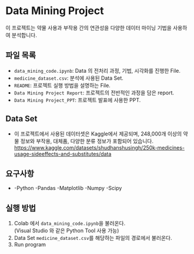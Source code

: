 # Data Mining Project 
이 프로젝트는 약물 사용과 부작용 간의 연관성을 다양한 데이터 마이닝 기법을 
사용하여 분석합니다. 
## 파일 목록 
- `data_mining_code.ipynb`: Data 의 전처리 과정, 기법, 시각화를 진행한 File.
- `medicine_dataset.csv`: 분석에 사용된 Data Set.
- `README`: 프로젝트 실행 방법을 설명하는 File.
- `Data Mining Project Report`: 프로젝트의 전반적인 과정을 담은 report.
- `Data Mining Project_PPT`: 프로젝트 발표에 사용한 PPT. 
## Data Set 
- 이 프로젝트에서 사용된 데이터셋은 Kaggle에서 제공되며, 248,000개 이상의 약물 정보와 부작용, 대체품, 다양한 분류 정보가 포함되어 있습니다. 
https://www.kaggle.com/datasets/shudhanshusingh/250k-medicines-usage-sideeffects-and-substitutes/data  
## 요구사항 
- -Python -Pandas -Matplotlib -Numpy -Scipy 
## 실행 방법 
1. Colab 에서 `data_mining_code.ipynb`을 불러온다.  
(Visual Studio 와 같은 Python Tool 사용 가능) 
2. Data Set `medicine_dataset.csv`를 해당하는 파일의 경로에서 불러온다. 
3. Run program
